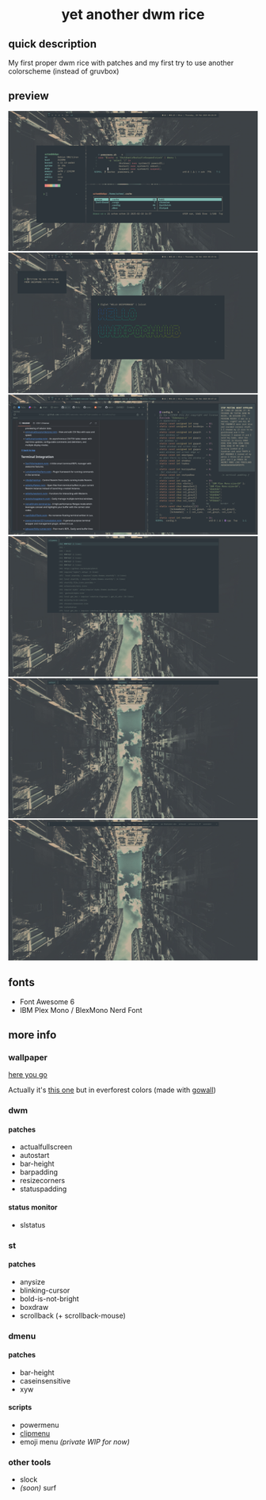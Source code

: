 # <p align=center>yet another dwm rice
## quick description
My first proper dwm rice with patches and my first try to use another colorscheme (instead of gruvbox)
## preview
![](./1.png)
![](./2.png)
![](./3.png)
![](./4.png)
![](./5.png)
![](./6.png)
## fonts
* Font Awesome 6
* IBM Plex Mono / BlexMono Nerd Font
## more info
### wallpaper
[here you go](./not-so-eforest-city.jpg)

Actually it's [this one](./not-so-gruv-city.jpg) but in everforest colors (made with [gowall](https://github.com/Achno/gowall))
### dwm
#### patches
* actualfullscreen
* autostart
* bar-height
* barpadding
* resizecorners
* statuspadding
#### status monitor
* slstatus
### st
#### patches
* anysize
* blinking-cursor
* bold-is-not-bright
* boxdraw
* scrollback (+ scrollback-mouse)
### dmenu
#### patches
* bar-height
* caseinsensitive
* xyw
#### scripts
* powermenu
* [clipmenu](https://github.com/cdown/clipmenu)
* emoji menu *(private WIP for now)*
### other tools
* slock
* *(soon)* surf
